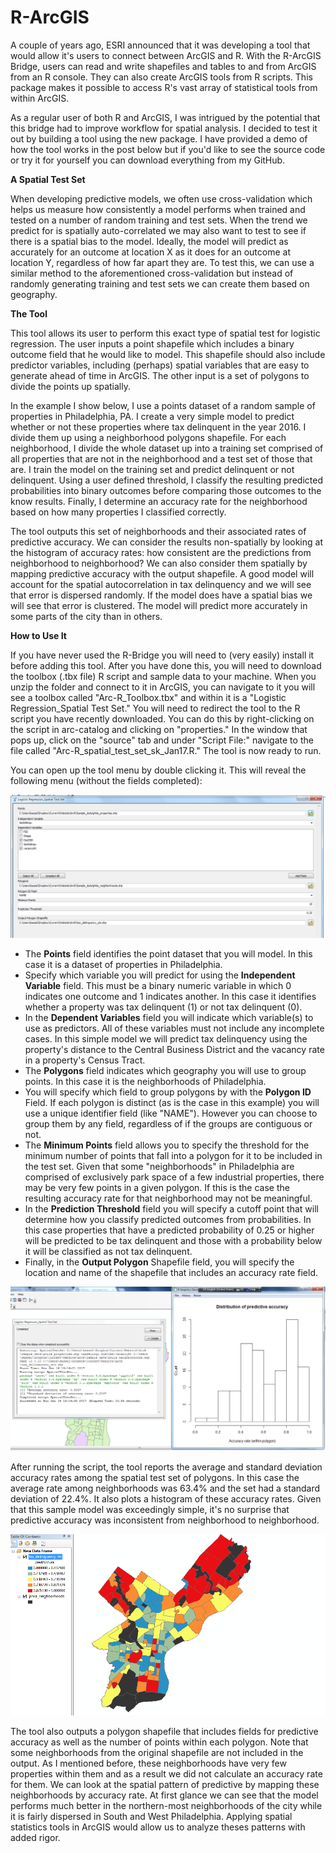 # R-ArcGIS
A couple of years ago, ESRI announced that it was developing a tool that would allow it's users to connect between ArcGIS and R. With the R-ArcGIS Bridge, users can read and write shapefiles and tables to and from ArcGIS from an R console. They can also create ArcGIS tools from R scripts. This package makes it possible to access R's vast array of statistical tools from within ArcGIS.

As a regular user of both R and ArcGIS, I was intrigued by the  potential that this bridge had to improve workflow for spatial analysis. I decided to test it out by building a tool using the new package. I have provided a demo of how the tool works in the post below but if you'd like to see the source code or try it for yourself you can download everything from my GitHub.

**A Spatial Test Set**

When developing predictive models, we often use cross-validation which helps us measure how consistently a model performs when trained and tested on a number of random training and test sets. When the trend we predict for is spatially auto-correlated we may also want to test to see if there is a spatial bias to the model. Ideally, the model will predict as accurately for an outcome at location X as it does for an outcome at location Y, regardless of how far apart they are. To test this, we can use a similar method to the aforementioned cross-validation but instead of randomly generating training and test sets we can create them based on geography. 

**The Tool**

This tool allows its user to perform this exact type of spatial test for logistic regression. The user inputs a point shapefile which includes a binary outcome field that he would like to model. This shapefile should also include predictor variables, including (perhaps) spatial variables that are easy to generate ahead of time in ArcGIS. The other input is a set of polygons to divide the points up spatially.

In the example I show below, I use a points dataset of a random sample of properties in Philadelphia, PA. I create a very simple model to predict whether or not these properties where tax delinquent in the year 2016. I divide them up using a neighborhood polygons shapefile. For each neighborhood, I divide the whole dataset up into a training set comprised of all properties that are not in the neighborhood and a test set of those that are. I train the model on the training set and predict delinquent or not delinquent. Using a user defined threshold, I classify the resulting predicted probabilities into binary outcomes before comparing those outcomes to the know results. Finally, I determine an accuracy rate for the neighborhood based on how many properties I classified correctly.

The tool outputs this set of neighborhoods and their associated rates of predictive accuracy. We can consider the results non-spatially by looking at the histogram of accuracy rates: how consistent are the predictions from neighborhood to neighborhood? We can also consider them spatially by mapping predictive accuracy with the output shapefile. A good model will account for the spatial autocorrelation in tax delinquency and we will see that error is dispersed randomly. If the model does have a spatial bias we will see that error is clustered. The model will predict more accurately in some parts of the city than in others. 

**How to Use It**

If you have never used the R-Bridge you will need to (very easily) install it before adding this tool. After you have done this, you will need to download the toolbox (.tbx file) R script and sample data to your machine. When you unzip the folder and connect to it in ArcGIS, you can navigate to it you will see a toolbox called "Arc-R_Toolbox.tbx" and within it is a "Logistic Regression_Spatial Test Set." You will need to redirect the tool to the R script you have recently downloaded. You can do this by right-clicking on the script in arc-catalog and clicking on "properties." In the window that pops up, click on the "source" tab and under "Script File:" navigate to the file called "Arc-R_spatial_test_set_sk_Jan17.R." The tool is now ready to run. 

You can open up the tool menu by double clicking it. This will reveal the following menu (without the fields completed):

![](https://github.com/simonkassel/R-ArcGIS/blob/master/Images/tool_menu.png)

- The **Points** field identifies the point dataset that you will model. In this case it is a dataset of properties in Philadelphia.
- Specify which variable you will predict for using the **Independent Variable** field. This must be a binary numeric variable in which 0 indicates one outcome and 1 indicates another. In this case it identifies whether a property was tax delinquent (1) or not tax delinquent (0).
- In the **Dependent Variables** field you will indicate which variable(s) to use as predictors. All of these variables must not include any incomplete cases. In this simple model we will predict tax delinquency using the property's distance to the Central Business District and the vacancy rate in a property's Census Tract.
- The **Polygons** field indicates which geography you will use to group points. In this case it is the neighborhoods of Philadelphia.
- You will specify which field to group polygons by with the **Polygon ID** Field. If each polygon is distinct (as is the case in this example) you will use a unique identifier field (like "NAME"). However you can choose to group them by any field, regardless of if the groups are contiguous or not.
- The **Minimum Points** field allows you to specify the threshold for the minimum number of points that fall into a polygon for it to be included in the test set. Given that some "neighborhoods" in Philadelphia are comprised of exclusively park space of a few industrial properties, there may be very few points in a given polygon. If this is the case the resulting accuracy rate for that neighborhood may not be meaningful. 
- In the **Prediction Threshold** field you will specify a cutoff point that will determine how you classify predicted outcomes from probabilities. In this case properties that have a predicted probability of 0.25 or higher will be predicted to be tax delinquent and those with a probability below it will be classified as not tax delinquent.
- Finally, in the **Output Polygon** Shapefile field, you will specify the location and name of the shapefile that includes an accuracy rate field.

![](https://github.com/simonkassel/R-ArcGIS/blob/master/Images/histogram.png)

After running the script, the tool reports the average and standard deviation accuracy rates among the spatial test set of polygons. In this case the average rate among neighborhoods was 63.4% and the set had a standard deviation of 22.4%.  It also plots a histogram of these accuracy rates. Given that this sample model was exceedingly simple, it's no surprise that predictive accuracy was inconsistent from neighborhood to neighborhood.

![](https://github.com/simonkassel/R-ArcGIS/blob/master/Images/accuracy_map.png)

The tool also outputs a polygon shapefile that includes fields for predictive accuracy as well as the number of points within each polygon. Note that some neighborhoods from the original shapefile are not included in the output. As I mentioned before, these neighborhoods have very few properties within them and as a result we did not calculate an accuracy rate for them. We can look at the spatial pattern of predictive by mapping these neighborhoods by accuracy rate. At first glance we can see that the model performs much better in the northern-most neighborhoods of the city while it is fairly dispersed in South and West Philadelphia. Applying spatial statistics tools in ArcGIS would allow us to analyze theses patterns with added rigor.
